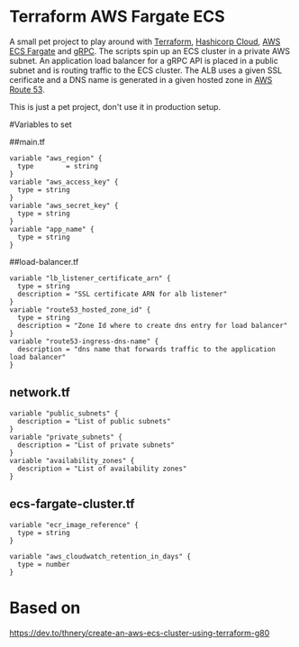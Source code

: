 # Terraform AWS Fargate ECS
A small pet project to play around with [Terraform](https://www.terraform.io), [Hashicorp Cloud](https://cloud.hashicorp.com), [AWS ECS Fargate](https://aws.amazon.com/de/fargate/) and [gRPC](https://grpc.io).
The scripts spin up an ECS cluster in a private AWS subnet.
An application load balancer for a gRPC API is placed in a public subnet and is routing traffic to the ECS cluster.
The ALB uses a given SSL cerificate and a DNS name is generated in a given hosted zone in [AWS Route 53](https://aws.amazon.com/route53/).

This is just a pet project, don't use it in production setup.

#Variables to set

##main.tf
````
variable "aws_region" {
  type        = string
}
variable "aws_access_key" {
  type = string
}
variable "aws_secret_key" {
  type = string
}
variable "app_name" {
  type = string
}
````

##load-balancer.tf
```
variable "lb_listener_certificate_arn" {
  type = string
  description = "SSL certificate ARN for alb listener"
}
variable "route53_hosted_zone_id" {
  type = string
  description = "Zone Id where to create dns entry for load balancer"
}
variable "route53-ingress-dns-name" {
  description = "dns name that forwards traffic to the application load balancer"
}
```

## network.tf
```
variable "public_subnets" {
  description = "List of public subnets"
}
variable "private_subnets" {
  description = "List of private subnets"
}
variable "availability_zones" {
  description = "List of availability zones"
}
```

## ecs-fargate-cluster.tf
```
variable "ecr_image_reference" {
  type = string
}

variable "aws_cloudwatch_retention_in_days" {
  type = number
}
```

# Based on
https://dev.to/thnery/create-an-aws-ecs-cluster-using-terraform-g80
